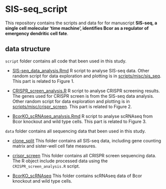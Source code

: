 # SIS-seq_script
This repository contains the scripts and data for for manuscript **SIS-seq, a single cell molecular ‘time machine’, identifies Bcor as a regulator of emergency dendritic cell fate**.

## data structure

`script` folder contains all code that been used in this study.

* [SIS-seq_data_analysis.Rmd](https://github.com/LuyiTian/SIS-seq_script/blob/master/scripts/SIS-seq_data_analysis.Rmd) R script to analyse SIS-seq data. Other random script for data exploration and plotting is in [scripts/misc/sis_seq](https://github.com/LuyiTian/SIS-seq_script/tree/master/scripts/misc/sis_seq). This part is related to Figure 1.

* [CRISPR_screen_analysis.R](https://github.com/LuyiTian/SIS-seq_script/blob/master/scripts/CRISPR_screen_analysis.R) R script to analyse CRISPR screening results. The genes used for CRISPR screen is from the SIS-seq data analysis. Other random script for data exploration and plotting is in [scripts/misc/crispr_screen](https://github.com/LuyiTian/SIS-seq_script/tree/master/scripts/misc/crispr_screen). This part is related to Figure 2.

* [BcorKO_scRNAseq_analysis.Rmd](https://github.com/LuyiTian/SIS-seq_script/blob/master/scripts/BcorKO_scRNAseq_analysis.Rmd) R script to analyse scRNAseq from Bcor knockout and wild type cells. This part is related to Figure 3.

`data` folder contains all sequencing data that been used in this study.

* [clone_split](https://github.com/LuyiTian/SIS-seq_script/tree/master/data/clone_split) This folder contains all SIS-seq data, including gene counting matrix and sister-well cell fate measures.


* [crispr_screen](https://github.com/LuyiTian/SIS-seq_script/tree/master/data/crispr_screen) This folder contains all CRISPR screen sequencing data. The R object include processed data using the `CRISPR_screen_analysis.R` script.

* [BcorKO_scRNAseq](https://github.com/LuyiTian/SIS-seq_script/tree/master/data/BcorKO_scRNAseq) This folder contains scRNAseq data of Bcor knockout and wild type cells. 
